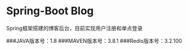 # Spring-Boot Blog
Spring框架搭建的博客后台，目前实现用户注册和单点登录

###JAVA版本号：1.8
###MAVEN版本号：3.8.1
###Redis版本号：3.2.100